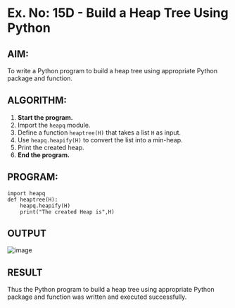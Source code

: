 
# Ex. No: 15D - Build a Heap Tree Using Python

## AIM:
To write a Python program to build a heap tree using appropriate Python package and function.

## ALGORITHM:

1. **Start the program.**
2. Import the `heapq` module.
3. Define a function `heaptree(H)` that takes a list `H` as input.
4. Use `heapq.heapify(H)` to convert the list into a min-heap.
5. Print the created heap.
6. **End the program.**

## PROGRAM:

```
import heapq
def heaptree(H):
    heapq.heapify(H)
    print("The created Heap is",H)
```

## OUTPUT

![image](https://github.com/user-attachments/assets/2837c6e0-adf9-474c-99de-c218e7756170)


## RESULT
Thus the Python program to build a heap tree using appropriate Python package and function was written and executed successfully.
